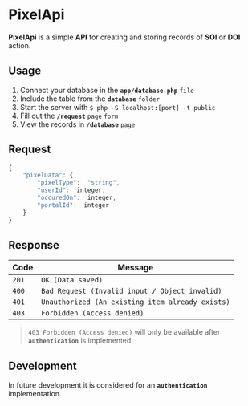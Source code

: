 
# PixelApi

**PixelApi** is a simple **API** for creating and storing records of **SOI** or **DOI** action.

## Usage

1. Connect your database in the **`app/database.php`** `file`
2. Include the table from the **`database`** `folder`
3. Start the server with ```$ php -S localhost:[port] -t public```
4. Fill out the **`/request`** `page` `form`
5. View the records in **`/database`** `page`

## Request

```javascript
{
	"pixelData": {
		"pixelType":  "string",
		"userId":  integer,
		"occuredOn":  integer,
		"portalId":  integer
	}
}
```

## Response

| Code   | Message                                           |
|--------|---------------------------------------------------|
| `201`  | `OK (Data saved)`                                 |
| `400`  | `Bad Request (Invalid input / Object invalid)`    |
| `401`  | `Unauthorized (An existing item already exists)`  |
| `403`  | `Forbidden (Access denied)`                       |

>`403 Forbidden (Access denied)` will only be available after **`authentication`** is implemented.
>
## Development

In future development it is considered for an **`authentication`** implementation.